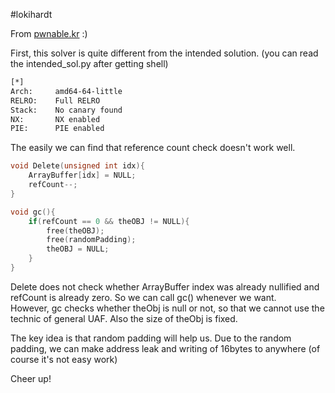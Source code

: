 #lokihardt

From [pwnable.kr](http://pwnable.kr) :)

First, this solver is quite different from the intended solution. (you can read the intended_sol.py after getting shell)

```bash
[*] 
Arch:     amd64-64-little
RELRO:    Full RELRO
Stack:    No canary found
NX:       NX enabled
PIE:      PIE enabled
```

The easily we can find that reference count check doesn't work well.

```c
void Delete(unsigned int idx){
    ArrayBuffer[idx] = NULL;
    refCount--;
}
```

```c
void gc(){
    if(refCount == 0 && theOBJ != NULL){
        free(theOBJ);
        free(randomPadding);
        theOBJ = NULL;
    }
}
```

Delete does not check whether ArrayBuffer index was already nullified and refCount is already zero. So we can call gc() whenever we want.  
However, gc checks whether theObj is null or not, so that we cannot use the technic of general UAF. Also the size of theObj is fixed.

The key idea is that random padding will help us. Due to the random padding, we can make address leak and writing of 16bytes to anywhere (of course it's not easy work)

Cheer up!

